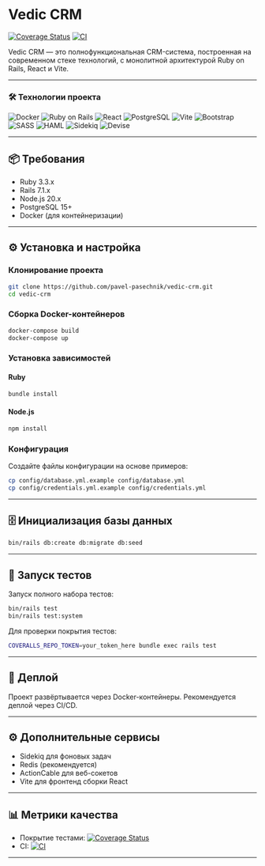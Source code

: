 # Vedic CRM

[![Coverage Status](https://coveralls.io/repos/github/pavel-pasechnik/vedic-crm/badge.svg?branch=main)](https://coveralls.io/github/pavel-pasechnik/vedic-crm?branch=main)
[![CI](https://github.com/pavel-pasechnik/vedic-crm/actions/workflows/ci.yml/badge.svg)](https://github.com/pavel-pasechnik/vedic-crm/actions/workflows/ci.yml)

Vedic CRM — это полнофункциональная CRM-система, построенная на современном стеке технологий, с монолитной архитектурой Ruby on Rails, React и Vite.

---

### 🛠️ Технологии проекта

![Docker](https://img.shields.io/badge/Docker-2496ED?style=for-the-badge&logo=docker&logoColor=white)
![Ruby on Rails](https://img.shields.io/badge/Rails-CC0000?style=for-the-badge&logo=ruby-on-rails&logoColor=white)
![React](https://img.shields.io/badge/React-20232A?style=for-the-badge&logo=react&logoColor=61DAFB)
![PostgreSQL](https://img.shields.io/badge/PostgreSQL-4169E1?style=for-the-badge&logo=postgresql&logoColor=white)
![Vite](https://img.shields.io/badge/Vite-646CFF?style=for-the-badge&logo=vite&logoColor=white)
![Bootstrap](https://img.shields.io/badge/Bootstrap-7952B3?style=for-the-badge&logo=bootstrap&logoColor=white)
![SASS](https://img.shields.io/badge/Sass-CC6699?style=for-the-badge&logo=sass&logoColor=white)
![HAML](https://img.shields.io/badge/HAML-29BEB0?style=for-the-badge&logo=haml&logoColor=white)
![Sidekiq](https://img.shields.io/badge/Sidekiq-CC0000?style=for-the-badge&logo=ruby&logoColor=white)
![Devise](https://img.shields.io/badge/Devise-800000?style=for-the-badge&logo=rubygems&logoColor=white)

---

## 📦 Требования

- Ruby 3.3.x
- Rails 7.1.x
- Node.js 20.x
- PostgreSQL 15+
- Docker (для контейнеризации)

---

## ⚙️ Установка и настройка

### Клонирование проекта

```bash
git clone https://github.com/pavel-pasechnik/vedic-crm.git
cd vedic-crm
```

### Сборка Docker-контейнеров

```bash
docker-compose build
docker-compose up
```

### Установка зависимостей

#### Ruby

```bash
bundle install
```

#### Node.js

```bash
npm install
```

### Конфигурация

Создайте файлы конфигурации на основе примеров:

```bash
cp config/database.yml.example config/database.yml
cp config/credentials.yml.example config/credentials.yml
```

---

## 🗄 Инициализация базы данных

```bash
bin/rails db:create db:migrate db:seed
```

---

## 🧪 Запуск тестов

Запуск полного набора тестов:

```bash
bin/rails test
bin/rails test:system
```

Для проверки покрытия тестов:

```bash
COVERALLS_REPO_TOKEN=your_token_here bundle exec rails test
```

---

## 🚀 Деплой

Проект развёртывается через Docker-контейнеры. Рекомендуется деплой через CI/CD.

---

## ⚙️ Дополнительные сервисы

- Sidekiq для фоновых задач
- Redis (рекомендуется)
- ActionCable для веб-сокетов
- Vite для фронтенд сборки React

---

## 📊 Метрики качества

- Покрытие тестами: [![Coverage Status](https://coveralls.io/repos/github/pavel-pasechnik/vedic-crm/badge.svg?branch=main)](https://coveralls.io/github/pavel-pasechnik/vedic-crm?branch=main)
- CI: [![CI](https://github.com/pavel-pasechnik/vedic-crm/actions/workflows/ci.yml/badge.svg)](https://github.com/pavel-pasechnik/vedic-crm/actions/workflows/ci.yml)

---
